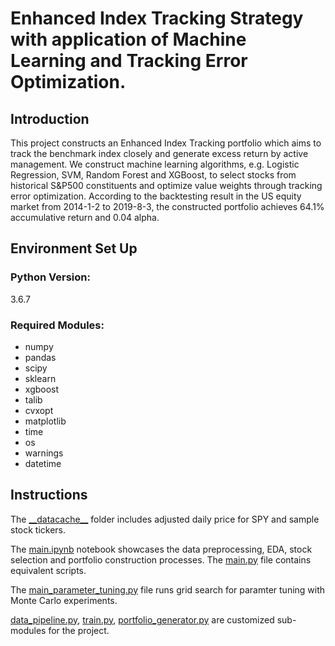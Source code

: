 # Enhanced Index Tracking Strategy with application of Machine Learning and Tracking Error Optimization.

## Introduction
This project constructs an Enhanced Index Tracking portfolio which aims to track the benchmark index closely and generate excess return by active management. 
We construct machine learning algorithms, e.g. Logistic Regression, SVM, Random Forest and XGBoost, to select stocks from historical S&P500 constituents and optimize value weights through tracking error optimization. 
According to the backtesting result in the US equity market from 2014-1-2 to 2019-8-3, the constructed portfolio achieves 64.1% accumulative return and 0.04 alpha.

## Environment Set Up
### Python Version:
3.6.7

### Required Modules:
* numpy
* pandas
* scipy
* sklearn
* xgboost
* talib
* cvxopt
* matplotlib
* time
* os
* warnings
* datetime

## Instructions
The [\_\_datacache\_\_](__datacache__) folder includes adjusted daily price for SPY and sample stock tickers.

The [main.ipynb](main.ipynb) notebook showcases the data preprocessing, EDA, stock selection and portfolio construction processes. 
The [main.py](main.py) file contains equivalent scripts.

The [main_parameter_tuning.py](main_parameter_tuning.py) file runs grid search for paramter tuning with Monte Carlo experiments.

[data_pipeline.py](data_pipeline.py), [train.py](train.py), [portfolio_generator.py](portfolio_generator.py) are customized sub-modules for the project.
